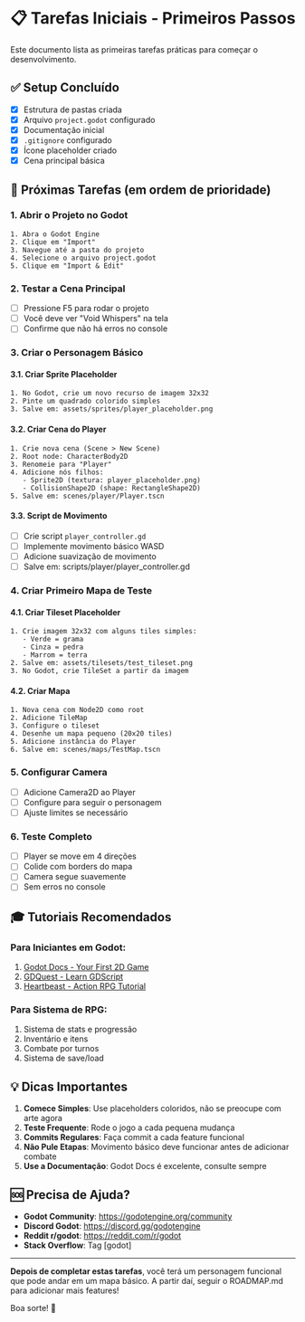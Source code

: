 # 📋 Tarefas Iniciais - Primeiros Passos

Este documento lista as primeiras tarefas práticas para começar o desenvolvimento.

## ✅ Setup Concluído
- [x] Estrutura de pastas criada
- [x] Arquivo `project.godot` configurado
- [x] Documentação inicial
- [x] `.gitignore` configurado
- [x] Ícone placeholder criado
- [x] Cena principal básica

## 🎯 Próximas Tarefas (em ordem de prioridade)

### 1. Abrir o Projeto no Godot
```
1. Abra o Godot Engine
2. Clique em "Import"
3. Navegue até a pasta do projeto
4. Selecione o arquivo project.godot
5. Clique em "Import & Edit"
```

### 2. Testar a Cena Principal
- [ ] Pressione F5 para rodar o projeto
- [ ] Você deve ver "Void Whispers" na tela
- [ ] Confirme que não há erros no console

### 3. Criar o Personagem Básico

#### 3.1. Criar Sprite Placeholder
```
1. No Godot, crie um novo recurso de imagem 32x32
2. Pinte um quadrado colorido simples
3. Salve em: assets/sprites/player_placeholder.png
```

#### 3.2. Criar Cena do Player
```
1. Crie nova cena (Scene > New Scene)
2. Root node: CharacterBody2D
3. Renomeie para "Player"
4. Adicione nós filhos:
   - Sprite2D (textura: player_placeholder.png)
   - CollisionShape2D (shape: RectangleShape2D)
5. Salve em: scenes/player/Player.tscn
```

#### 3.3. Script de Movimento
- [ ] Crie script `player_controller.gd`
- [ ] Implemente movimento básico WASD
- [ ] Adicione suavização de movimento
- [ ] Salve em: scripts/player/player_controller.gd

### 4. Criar Primeiro Mapa de Teste

#### 4.1. Criar Tileset Placeholder
```
1. Crie imagem 32x32 com alguns tiles simples:
   - Verde = grama
   - Cinza = pedra
   - Marrom = terra
2. Salve em: assets/tilesets/test_tileset.png
3. No Godot, crie TileSet a partir da imagem
```

#### 4.2. Criar Mapa
```
1. Nova cena com Node2D como root
2. Adicione TileMap
3. Configure o tileset
4. Desenhe um mapa pequeno (20x20 tiles)
5. Adicione instância do Player
6. Salve em: scenes/maps/TestMap.tscn
```

### 5. Configurar Camera
- [ ] Adicione Camera2D ao Player
- [ ] Configure para seguir o personagem
- [ ] Ajuste limites se necessário

### 6. Teste Completo
- [ ] Player se move em 4 direções
- [ ] Colide com borders do mapa
- [ ] Camera segue suavemente
- [ ] Sem erros no console

## 🎓 Tutoriais Recomendados

### Para Iniciantes em Godot:
1. [Godot Docs - Your First 2D Game](https://docs.godotengine.org/en/stable/getting_started/first_2d_game/index.html)
2. [GDQuest - Learn GDScript](https://gdquest.github.io/learn-gdscript/)
3. [Heartbeast - Action RPG Tutorial](https://www.youtube.com/playlist?list=PL9FzW-m48fn2SlrW0KoLT4n5egNdX-W9a)

### Para Sistema de RPG:
1. Sistema de stats e progressão
2. Inventário e itens
3. Combate por turnos
4. Sistema de save/load

## 💡 Dicas Importantes

1. **Comece Simples**: Use placeholders coloridos, não se preocupe com arte agora
2. **Teste Frequente**: Rode o jogo a cada pequena mudança
3. **Commits Regulares**: Faça commit a cada feature funcional
4. **Não Pule Etapas**: Movimento básico deve funcionar antes de adicionar combate
5. **Use a Documentação**: Godot Docs é excelente, consulte sempre

## 🆘 Precisa de Ajuda?

- **Godot Community**: https://godotengine.org/community
- **Discord Godot**: https://discord.gg/godotengine
- **Reddit r/godot**: https://reddit.com/r/godot
- **Stack Overflow**: Tag [godot]

---

**Depois de completar estas tarefas**, você terá um personagem funcional que pode andar em um mapa básico. A partir daí, seguir o ROADMAP.md para adicionar mais features!

Boa sorte! 🚀

